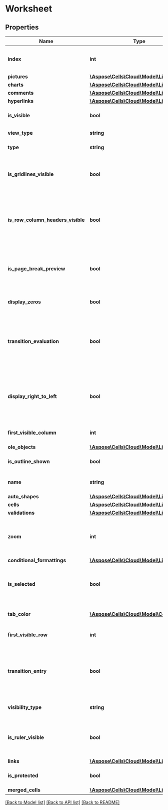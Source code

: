 # Worksheet

## Properties
Name | Type | Description | Notes
------------ | ------------- | ------------- | -------------
**index** | **int** | Gets the index of sheet in the worksheets collection. | 
**pictures** | [**\Aspose\Cells\Cloud\Model\LinkElement**](LinkElement.md) |  | [optional] 
**charts** | [**\Aspose\Cells\Cloud\Model\LinkElement**](LinkElement.md) |  | [optional] 
**comments** | [**\Aspose\Cells\Cloud\Model\LinkElement**](LinkElement.md) |  | [optional] 
**hyperlinks** | [**\Aspose\Cells\Cloud\Model\LinkElement**](LinkElement.md) |  | [optional] 
**is_visible** | **bool** | Represents if the worksheet is visible. | [optional] 
**view_type** | **string** | Gets and sets the view type. | [optional] 
**type** | **string** | Represents worksheet type | [optional] 
**is_gridlines_visible** | **bool** | Gets or sets a value indicating whether the gridelines are visible.Default     is true. | [optional] 
**is_row_column_headers_visible** | **bool** | Gets or sets a value indicating whether the worksheet will display row and column headers.Default is true. | [optional] 
**is_page_break_preview** | **bool** | Indications the specified worksheet is shown in normal view or page break preview. | [optional] 
**display_zeros** | **bool** | True if zero values are displayed. | [optional] 
**transition_evaluation** | **bool** | Flag indicating whether the Transition Formula Evaluation (Lotus compatibility) option is enabled. | [optional] 
**display_right_to_left** | **bool** | Indicates if the specified worksheet is displayed from right to left instead    of from left to right.  Default is false. | [optional] 
**first_visible_column** | **int** | Represents first visible column index. | [optional] 
**ole_objects** | [**\Aspose\Cells\Cloud\Model\LinkElement**](LinkElement.md) |  | [optional] 
**is_outline_shown** | **bool** | Indicates whether show outline. | [optional] 
**name** | **string** | Gets or sets the name of the worksheet. | [optional] 
**auto_shapes** | [**\Aspose\Cells\Cloud\Model\LinkElement**](LinkElement.md) |  | [optional] 
**cells** | [**\Aspose\Cells\Cloud\Model\LinkElement**](LinkElement.md) |  | [optional] 
**validations** | [**\Aspose\Cells\Cloud\Model\LinkElement**](LinkElement.md) |  | [optional] 
**zoom** | **int** | Represents the scaling factor in percent. It should be btween 10 and 400. | [optional] 
**conditional_formattings** | [**\Aspose\Cells\Cloud\Model\LinkElement**](LinkElement.md) |  | [optional] 
**is_selected** | **bool** | Indicates whether this worksheet is selected when the workbook is opened. | [optional] 
**tab_color** | [**\Aspose\Cells\Cloud\Model\Color**](Color.md) | Represents worksheet tab color. | [optional] 
**first_visible_row** | **int** | Represents first visible row index. | [optional] 
**transition_entry** | **bool** | Flag indicating whether the Transition Formula Entry (Lotus compatibility) option is enabled. | [optional] 
**visibility_type** | **string** | Indicates the state for this sheet visibility | [optional] 
**is_ruler_visible** | **bool** | Indicates whether the ruler is visible. Only apply for page break preview. | [optional] 
**links** | [**\Aspose\Cells\Cloud\Model\Link[]**](Link.md) |  | [optional] 
**is_protected** | **bool** | Indicates if the worksheet is protected. | 
**merged_cells** | [**\Aspose\Cells\Cloud\Model\LinkElement**](LinkElement.md) |  | [optional] 

[[Back to Model list]](../README.md#documentation-for-models) [[Back to API list]](../README.md#documentation-for-api-endpoints) [[Back to README]](../README.md)


